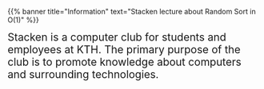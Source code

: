 <!-- 
.. title: The computer club Stacken
.. slug: index
.. description:
-->

{{% banner title="Information" text="Stacken lecture about Random Sort in O(1)" %}}

<span style="font-size: 1.5em">Stacken is a computer club for students and employees at KTH. The primary purpose of the club is to promote knowledge about computers and surrounding technologies.</span>
